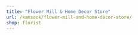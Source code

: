 ```yaml
---
title: "Flower Mill & Home Decor Store"
url: /kamsack/flower-mill-and-home-decor-store/
shop: florist
---
```

